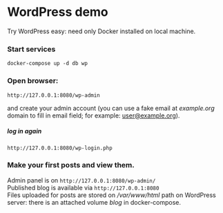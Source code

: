 # WordPress demo
Try WordPress easy: need only Docker installed on local machine.

### Start services
```
docker-compose up -d db wp
```
### Open browser:
```
http://127.0.0.1:8080/wp-admin
```
and create your admin account (you can use a fake email at *example.org* domain to fill in email field; for example: user@example.org).  
##### log in again
```
http://127.0.0.1:8080/wp-login.php
```
### Make your first posts and view them.
Admin panel is on `http://127.0.0.1:8080/wp-admin/`  
Published blog is available via `http://127.0.0.1:8080`  
Files uploaded for posts are stored on */var/www/html* path on WordPress server: there is an attached volume *blog* in docker-compose.
